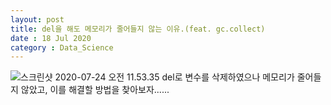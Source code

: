 ```yaml
---
layout: post
title: del을 해도 메모리가 줄어들지 않는 이유.(feat. gc.collect)
date : 18 Jul 2020
category : Data_Science
---
```


![스크린샷 2020-07-24 오전 11.53.35](/assets/스크린샷%202020-07-24%20오전%2011.53.35.png)
del로 변수를 삭제하였으나 메모리가 줄어들지 않았고, 이를 해결할 방법을 찾아보자......
